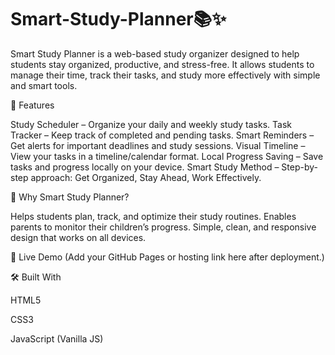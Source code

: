 # Smart-Study-Planner📚✨
Smart Study Planner is a web-based study organizer designed to help students stay organized, productive, and stress-free. It allows students to manage their time, track their tasks, and study more effectively with simple and smart tools.

🔑 Features

Study Scheduler – Organize your daily and weekly study tasks.
Task Tracker – Keep track of completed and pending tasks.
Smart Reminders – Get alerts for important deadlines and study sessions.
Visual Timeline – View your tasks in a timeline/calendar format.
Local Progress Saving – Save tasks and progress locally on your device.
Smart Study Method – Step-by-step approach: Get Organized, Stay Ahead, Work Effectively.

🎯 Why Smart Study Planner?

Helps students plan, track, and optimize their study routines.
Enables parents to monitor their children’s progress.
Simple, clean, and responsive design that works on all devices.

🚀 Live Demo
(Add your GitHub Pages or hosting link here after deployment.)

🛠️ Built With

HTML5

CSS3

JavaScript (Vanilla JS)
